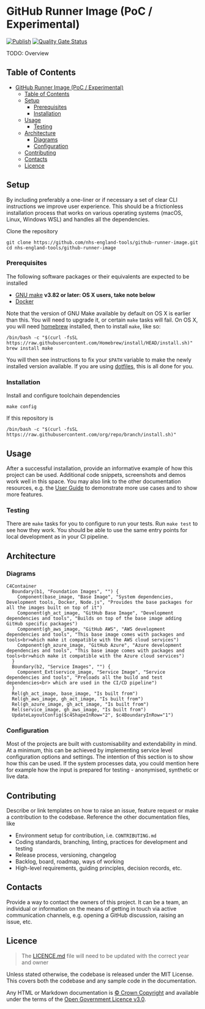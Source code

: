 # GitHub Runner Image (PoC / Experimental)

[![Publish](https://github.com/nhs-england-tools/github-runner-image/actions/workflows/cicd-2-publish.yaml/badge.svg)](https://github.com/nhs-england-tools/github-runner-image/actions/workflows/cicd-2-publish.yaml)
[![Quality Gate Status](https://sonarcloud.io/api/project_badges/measure?project=github-runner-image&metric=alert_status)](https://sonarcloud.io/summary/new_code?id=github-runner-image)

TODO: Overview 

## Table of Contents

- [GitHub Runner Image (PoC / Experimental)](#github-runner-image-poc--experimental)
  - [Table of Contents](#table-of-contents)
  - [Setup](#setup)
    - [Prerequisites](#prerequisites)
    - [Installation](#installation)
  - [Usage](#usage)
    - [Testing](#testing)
  - [Architecture](#architecture)
    - [Diagrams](#diagrams)
    - [Configuration](#configuration)
  - [Contributing](#contributing)
  - [Contacts](#contacts)
  - [Licence](#licence)

## Setup

By including preferably a one-liner or if necessary a set of clear CLI instructions we improve user experience. This should be a frictionless installation process that works on various operating systems (macOS, Linux, Windows WSL) and handles all the dependencies.

Clone the repository

```shell
git clone https://github.com/nhs-england-tools/github-runner-image.git
cd nhs-england-tools/github-runner-image
```

### Prerequisites

The following software packages or their equivalents are expected to be installed

- [GNU make](https://www.gnu.org/software/make/) **v3.82 or later: OS X users, take note below**
- [Docker](https://www.docker.com/)

Note that the version of GNU Make available by default on OS X is earlier than this.  You will need to upgrade it, or certain `make` tasks will fail. On OS X, you will need [homebrew](https://brew.sh/) installed, then to install `make`, like so:

```shell
/bin/bash -c "$(curl -fsSL https://raw.githubusercontent.com/Homebrew/install/HEAD/install.sh)"
brew install make
```

You will then see instructions to fix your `$PATH` variable to make the newly installed version available.
If you are using [dotfiles](https://github.com/nhs-england-tools/dotfiles), this is all done for you.

### Installation

Install and configure toolchain dependencies

```shell
make config
```

If this repository is

```shell
/bin/bash -c "$(curl -fsSL https://raw.githubusercontent.com/org/repo/branch/install.sh)"
```

## Usage

After a successful installation, provide an informative example of how this project can be used. Additional code snippets, screenshots and demos work well in this space. You may also link to the other documentation resources, e.g. the [User Guide](./docs/user-guide.md) to demonstrate more use cases and to show more features.

### Testing

There are `make` tasks for you to configure to run your tests. Run `make test` to see how they work.  You should be able to use the same entry points for local development as in your CI pipeline.

## Architecture

### Diagrams

```mermaid
C4Container
  Boundary(b1, "Foundation Images", "") {
    Component(base_image, "Base Image", "System dependencies, Development tools, Docker, Node.js", "Provides the base packages for all the images built on top of it")
    Component(gh_act_image, "GitHub Base Image", "Development dependencies and tools", "Builds on top of the base image adding GitHub specific packages")
    Component(gh_aws_image, "GitHub AWS", "AWS development dependencies and tools", "This base image comes with packages and tools<br>which make it compatible with the AWS cloud services")
    Component(gh_azure_image, "GitHub Azure", "Azure development dependencies and tools", "This base image comes with packages and tools<br>which make it compatible with the Azure cloud services")
  }
  Boundary(b2, "Service Images", "") {
    Component_Ext(service_image, "Service Image", "Service dependencies and tools", "Preloads all the build and test dependencies<br> which are used in the CI/CD pipeline")
  }
  Rel(gh_act_image, base_image, "Is built from")
  Rel(gh_aws_image, gh_act_image, "Is built from")
  Rel(gh_azure_image, gh_act_image, "Is built from")
  Rel(service_image, gh_aws_image, "Is built from")
  UpdateLayoutConfig($c4ShapeInRow="2", $c4BoundaryInRow="1")
```

### Configuration

Most of the projects are built with customisability and extendability in mind. At a minimum, this can be achieved by implementing service level configuration options and settings. The intention of this section is to show how this can be used. If the system processes data, you could mention here for example how the input is prepared for testing - anonymised, synthetic or live data.

## Contributing

Describe or link templates on how to raise an issue, feature request or make a contribution to the codebase. Reference the other documentation files, like

- Environment setup for contribution, i.e. `CONTRIBUTING.md`
- Coding standards, branching, linting, practices for development and testing
- Release process, versioning, changelog
- Backlog, board, roadmap, ways of working
- High-level requirements, guiding principles, decision records, etc.

## Contacts

Provide a way to contact the owners of this project. It can be a team, an individual or information on the means of getting in touch via active communication channels, e.g. opening a GitHub discussion, raising an issue, etc.

## Licence

> The [LICENCE.md](./LICENCE.md) file will need to be updated with the correct year and owner

Unless stated otherwise, the codebase is released under the MIT License. This covers both the codebase and any sample code in the documentation.

Any HTML or Markdown documentation is [© Crown Copyright](https://www.nationalarchives.gov.uk/information-management/re-using-public-sector-information/uk-government-licensing-framework/crown-copyright/) and available under the terms of the [Open Government Licence v3.0](https://www.nationalarchives.gov.uk/doc/open-government-licence/version/3/).
